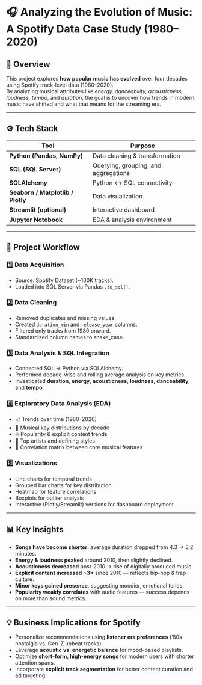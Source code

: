# 🎧 Analyzing the Evolution of Music: A Spotify Data Case Study (1980–2020)

## 🧭 Overview
This project explores **how popular music has evolved** over four decades using Spotify track-level data (1980–2020).  
By analyzing musical attributes like *energy, danceability, acousticness, loudness, tempo,* and *duration*, the goal is to uncover how trends in modern music have shifted and what that means for the streaming era.

---

## ⚙️ Tech Stack
| Tool | Purpose |
|------|----------|
| **Python (Pandas, NumPy)** | Data cleaning & transformation |
| **SQL (SQL Server)** | Querying, grouping, and aggregations |
| **SQLAlchemy** | Python ↔ SQL connectivity |
| **Seaborn / Matplotlib / Plotly** | Data visualization |
| **Streamlit (optional)** | Interactive dashboard |
| **Jupyter Notebook** | EDA & analysis environment |

---

## 📂 Project Workflow

### 1️⃣ Data Acquisition
- Source: Spotify Dataset (~100K tracks).  
- Loaded into SQL Server via Pandas `.to_sql()`.

### 2️⃣ Data Cleaning
- Removed duplicates and missing values.  
- Created `duration_min` and `release_year` columns.  
- Filtered only tracks from 1980 onward.  
- Standardized column names to snake_case.

### 3️⃣ Data Analysis & SQL Integration
- Connected SQL → Python via SQLAlchemy.  
- Performed decade-wise and rolling average analysis on key metrics.  
- Investigated **duration**, **energy**, **acousticness**, **loudness**, **danceability**, and **tempo**.

### 4️⃣ Exploratory Data Analysis (EDA)
- 📈 Trends over time (1980–2020)  
- 🎹 Musical key distributions by decade  
- 🔥 Popularity & explicit content trends  
- 🎤 Top artists and defining styles  
- 🔗 Correlation matrix between core musical features

### 5️⃣ Visualizations
- Line charts for temporal trends  
- Grouped bar charts for key distribution  
- Heatmap for feature correlations  
- Boxplots for outlier analysis  
- Interactive (Plotly/Streamlit) versions for dashboard deployment

---

## 📊 Key Insights
- **Songs have become shorter:** average duration dropped from 4.3 → 3.2 minutes.  
- **Energy & loudness peaked** around 2010, then slightly declined.  
- **Acousticness decreased** post-2010 → rise of digitally produced music.  
- **Explicit content increased ~3×** since 2010 — reflects hip-hop & trap culture.  
- **Minor keys gained presence**, suggesting moodier, emotional tones.  
- **Popularity weakly correlates** with audio features — success depends on more than sound metrics.

---

## 💡 Business Implications for Spotify
- Personalize recommendations using **listener era preferences** (’80s nostalgia vs. Gen-Z upbeat tracks).  
- Leverage **acoustic vs. energetic balance** for mood-based playlists.  
- Optimize **short-form, high-energy songs** for modern users with shorter attention spans.  
- Incorporate **explicit track segmentation** for better content curation and ad targeting.



